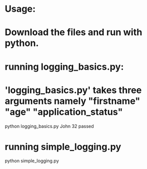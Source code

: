 # Usage:

# Download the files and run with python.

# running logging_basics.py: 
# 'logging_basics.py' takes three arguments namely "firstname" "age" "application_status"
python logging_basics.py John 32 passed

# running simple_logging.py
python simple_logging.py
